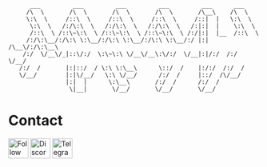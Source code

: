 ```
      ___         ___         ___         ___         ___      ___     
     /\  \       /\  \       /\  \       /\  \       /\__\    /\  \    
     \:\  \     /::\  \     /::\  \     /::\  \     /::|  |   \:\  \   
      \:\  \   /:/\:\  \   /:/\:\  \   /:/\:\  \   /:|:|  |    \:\  \  
      /::\  \ /::\~\:\  \ /::\~\:\  \ /::\~\:\  \ /:/|:|  |__  /::\  \ 
     /:/\:\__/:/\:\ \:\__/:/\:\ \:\__/:/\:\ \:\__/:/ |:| /\__\/:/\:\__\
    /:/  \/__\/_|::\/:/  \:\~\:\ \/__\/__\:\/:/  \/__|:|/:/  /:/  \/__/
   /:/  /       |:|::/  / \:\ \:\__\      \::/  /    |:/:/  /:/  /     
   \/__/        |:|\/__/   \:\ \/__/      /:/  /     |::/  /\/__/      
                |:|  |      \:\__\       /:/  /      /:/  /            
                 \|__|       \/__/       \/__/       \/__/ 
```                                                                          
                                                                          
                                                                          
# Contact
[<img src="https://raw.githubusercontent.com/Raymo111/Raymo111/master/socials/instagram.svg" height="40em" align="center" alt="Follow Raymo111 on Instagram" title="Instagram"/>](https://instagram.com/amir_advari)          [<img src="https://raw.githubusercontent.com/peterthehan/peterthehan/master/assets/discord.svg" height="40em" align="center" alt="Discord" title="Discord"/>](https://discord.gg/treant)     [<img src="https://user-images.githubusercontent.com/49933115/139837223-bf23d3a9-4638-4e17-994a-ac8678d5f517.png" height="40em" align="center" alt="Telegram" title="Telegram"/>](https://t.me/treant)
